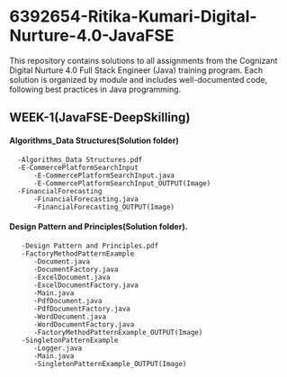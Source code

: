 # 6392654-Ritika-Kumari-Digital-Nurture-4.0-JavaFSE
This repository contains solutions to all assignments from the Cognizant Digital Nurture 4.0 Full Stack Engineer (Java) training program. Each solution is organized by module and includes well-documented code, following best practices in Java programming.

## WEEK-1(JavaFSE-DeepSkilling)
#### Algorithms_Data Structures(Solution folder)
      -Algorithms_Data Structures.pdf
      -E-CommercePlatformSearchInput
          -E-CommercePlatformSearchInput.java
          -E-CommercePlatformSearchInput_OUTPUT(Image)
      -FinancialForecasting
          -FinancialForecasting.java
          -FinancialForecasting_OUTPUT(Image)

          
#### Design Pattern and Principles(Solution folder).
       -Design Pattern and Principles.pdf
       -FactoryMethodPatternExample
          -Document.java
          -DocumentFactory.java
          -ExcelDocument.java
          -ExcelDocumentFactory.java
          -Main.java
          -PdfDocument.java
          -PdfDocumentFactory.java
          -WordDocument.java
          -WordDocumentFactory.java
          -FactoryMethodPatternExample_OUTPUT(Image)
       -SingletonPatternExample
          -Logger.java
          -Main.java
          -SingletonPatternExample_OUTPUT(Image)

